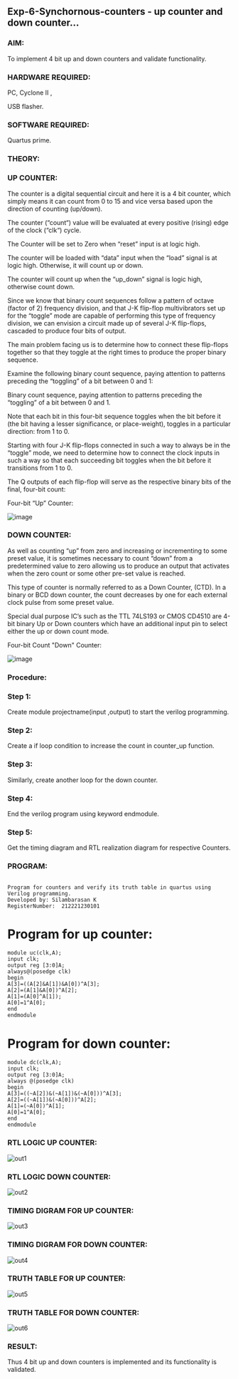 ## Exp-6-Synchornous-counters - up counter and down counter...

### AIM: 

To implement 4 bit up and down counters and validate functionality.

### HARDWARE REQUIRED:  

PC, Cyclone II ,

USB flasher.

### SOFTWARE REQUIRED:   

Quartus prime.

### THEORY: 

### UP COUNTER: 

The counter is a digital sequential circuit and here it is a 4 bit counter, which simply means it can count from 0 to 15 and vice versa based upon the direction of counting (up/down). 

The counter (“count“) value will be evaluated at every positive (rising) edge of the clock (“clk“) cycle.

The Counter will be set to Zero when “reset” input is at logic high.

The counter will be loaded with “data” input when the “load” signal is at logic high. Otherwise, it will count up or down.

The counter will count up when the “up_down” signal is logic high, otherwise count down.

Since we know that binary count sequences follow a pattern of octave (factor of 2) frequency division, and that J-K flip-flop multivibrators set up for the “toggle” mode are capable of performing this type of frequency division, we can envision a circuit made up of several J-K flip-flops, cascaded to produce four bits of output.

The main problem facing us is to determine how to connect these flip-flops together so that they toggle at the right times to produce the proper binary sequence.

Examine the following binary count sequence, paying attention to patterns preceding the “toggling” of a bit between 0 and 1:

Binary count sequence, paying attention to patterns preceding the “toggling” of a bit between 0 and 1.

Note that each bit in this four-bit sequence toggles when the bit before it (the bit having a lesser significance, or place-weight), toggles in a particular direction: from 1 to 0.

Starting with four J-K flip-flops connected in such a way to always be in the “toggle” mode, we need to determine how to connect the clock inputs in such a way so that each succeeding bit toggles when the bit before it transitions from 1 to 0.

The Q outputs of each flip-flop will serve as the respective binary bits of the final, four-bit count:

Four-bit “Up” Counter:

![image](https://user-images.githubusercontent.com/36288975/169644758-b2f4339d-9532-40c5-af40-8f4f8c942e2c.png)

### DOWN COUNTER: 

As well as counting “up” from zero and increasing or incrementing to some preset value, it is sometimes necessary to count “down” from a predetermined value to zero allowing us to produce an output that activates when the zero count or some other pre-set value is reached.

This type of counter is normally referred to as a Down Counter, (CTD). In a binary or BCD down counter, the count decreases by one for each external clock pulse from some preset value.

Special dual purpose IC’s such as the TTL 74LS193 or CMOS CD4510 are 4-bit binary Up or Down counters which have an additional input pin to select either the up or down count mode.

Four-bit Count "Down" Counter:

![image](https://user-images.githubusercontent.com/36288975/169644844-1a14e123-7228-4ed8-81a9-eb937dff4ac8.png)


### Procedure:

### Step 1:

Create module projectname(input ,output) to start the verilog programming.

### Step 2:

Create a if loop condition to increase the count in counter_up function.

### Step 3:

Similarly, create another loop for the down counter.

### Step 4:

End the verilog program using keyword endmodule.

### Step 5:

Get the timing diagram and RTL realization diagram for respective Counters.

### PROGRAM:

 ```

Program for counters and verify its truth table in quartus using Verilog programming.
Developed by: Silambarasan K
RegisterNumber:  212221230101

```

# Program for up counter:
```
module uc(clk,A);
input clk;
output reg [3:0]A;
always@(posedge clk)
begin
A[3]=((A[2]&A[1])&A[0])^A[3];
A[2]=(A[1]&A[0])^A[2];
A[1]=(A[0]^A[1]);
A[0]=1^A[0];
end
endmodule

```

# Program for down counter:
```
module dc(clk,A);
input clk;
output reg [3:0]A;
always @(posedge clk)
begin
A[3]=((~A[2])&(~A[1])&(~A[0]))^A[3];
A[2]=((~A[1])&(~A[0]))^A[2];
A[1]=(~A[0])^A[1];
A[0]=1^A[0];
end
endmodule
```


### RTL LOGIC UP COUNTER:

![out1](https://github.com/anto-richard/Exp-7-Synchornous-counters-/assets/93427534/c36fe9f6-a6fc-44e5-ad8e-ce3ac8de650a)

### RTL LOGIC DOWN COUNTER:  

![out2](https://github.com/anto-richard/Exp-7-Synchornous-counters-/assets/93427534/b24ba509-be9a-4676-bdd9-e9044be1c609)

### TIMING DIGRAM FOR UP COUNTER:  

![out3](https://github.com/anto-richard/Exp-7-Synchornous-counters-/assets/93427534/466c7113-c6e6-4cc1-8acd-7ec6c2399399)

### TIMING DIGRAM FOR DOWN COUNTER: 

![out4](https://github.com/anto-richard/Exp-7-Synchornous-counters-/assets/93427534/b1c75c83-ee83-4d97-8c13-3db48bcd5e59)

### TRUTH TABLE FOR UP COUNTER: 

![out5](https://github.com/anto-richard/Exp-7-Synchornous-counters-/assets/93427534/0c2efb36-e3f2-480c-a96f-0c699582bbc8)

### TRUTH TABLE FOR DOWN COUNTER: 

![out6](https://github.com/anto-richard/Exp-7-Synchornous-counters-/assets/93427534/30c05441-a33d-4a9d-a628-1f60ce4b56e6)

### RESULT:

Thus 4 bit up and down counters is implemented and its functionality is validated.

